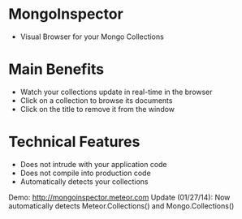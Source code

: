 # MongoInspector
 - Visual Browser for your Mongo Collections

# Main Benefits
 - Watch your collections update in real-time in the browser
 - Click on a collection to browse its documents
 - Click on the title to remove it from the window

#  Technical Features
 - Does not intrude with your application code
 - Does not compile into production code
 - Automatically detects your collections


Demo: http://mongoinspector.meteor.com
Update (01/27/14): Now automatically detects Meteor.Collections() and Mongo.Collections()